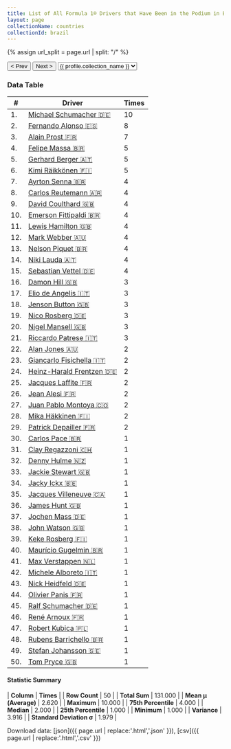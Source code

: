 ```yaml
---
title: List of All Formula 1® Drivers that Have Been in the Podium in Brazil by Number of Times
layout: page
collectionName: countries
collectionId: brazil
---
```


{% assign url_split = page.url | split: "/" %}
<div id="collection-navigation">
<button onclick="selector.options[selector.selectedIndex-1].value && (window.location = selector.options[selector.selectedIndex-1].value);">&lt; Prev</button>
<button onclick="selector.options[selector.selectedIndex+1].value && (window.location = selector.options[selector.selectedIndex+1].value);">Next &gt;</button>
<select id="selector" onchange="this.options[this.selectedIndex].value && (window.location = this.options[this.selectedIndex].value);">
  {% for collectionId in site.data[page.collectionName].refs %}
    {% if collectionId == page.collectionId %}
      {% assign selected = "selected" %}
    {% else %}
      {% assign selected = "" %}
    {% endif %}
    {% assign profile = site.data[page.collectionName][collectionId].profile %}
    <option value="/f1/{{ page.collectionName }}/{{ collectionId }}/{{ url_split[4] }}" {{ selected }}>{{ profile.collection_name }}</option>
  {% endfor %}
</select>
</div>

<canvas id="chart" width="400" height="180"></canvas>
<script>
var data = {
    "datasets": [
        {
            "backgroundColor": [
                "#9C8E8D",
                "#9C8E8D",
                "#9C8E8D",
                "#9C8E8D",
                "#9C8E8D",
                "#9C8E8D",
                "#9C8E8D",
                "#9C8E8D",
                "#9C8E8D",
                "#9C8E8D",
                "#9C8E8D",
                "#9C8E8D",
                "#9C8E8D",
                "#9C8E8D",
                "#9C8E8D",
                "#9C8E8D",
                "#9C8E8D",
                "#9C8E8D",
                "#9C8E8D",
                "#9C8E8D",
                "#9C8E8D",
                "#9C8E8D",
                "#9C8E8D",
                "#9C8E8D",
                "#9C8E8D",
                "#9C8E8D",
                "#9C8E8D",
                "#9C8E8D",
                "#9C8E8D",
                "#9C8E8D",
                "#9C8E8D",
                "#9C8E8D",
                "#9C8E8D",
                "#9C8E8D",
                "#9C8E8D",
                "#9C8E8D",
                "#9C8E8D",
                "#9C8E8D",
                "#9C8E8D",
                "#9C8E8D",
                "#9C8E8D",
                "#9C8E8D",
                "#9C8E8D",
                "#9C8E8D",
                "#9C8E8D",
                "#9C8E8D",
                "#9C8E8D",
                "#9C8E8D",
                "#9C8E8D",
                "#9C8E8D"
            ],
            "borderColor": [
                "#1D181E",
                "#1D181E",
                "#1D181E",
                "#1D181E",
                "#1D181E",
                "#1D181E",
                "#1D181E",
                "#1D181E",
                "#1D181E",
                "#1D181E",
                "#1D181E",
                "#1D181E",
                "#1D181E",
                "#1D181E",
                "#1D181E",
                "#1D181E",
                "#1D181E",
                "#1D181E",
                "#1D181E",
                "#1D181E",
                "#1D181E",
                "#1D181E",
                "#1D181E",
                "#1D181E",
                "#1D181E",
                "#1D181E",
                "#1D181E",
                "#1D181E",
                "#1D181E",
                "#1D181E",
                "#1D181E",
                "#1D181E",
                "#1D181E",
                "#1D181E",
                "#1D181E",
                "#1D181E",
                "#1D181E",
                "#1D181E",
                "#1D181E",
                "#1D181E",
                "#1D181E",
                "#1D181E",
                "#1D181E",
                "#1D181E",
                "#1D181E",
                "#1D181E",
                "#1D181E",
                "#1D181E",
                "#1D181E",
                "#1D181E"
            ],
            "borderWidth": 1,
            "data": [
                10.0,
                8.0,
                7.0,
                5.0,
                5.0,
                5.0,
                4.0,
                4.0,
                4.0,
                4.0,
                4.0,
                4.0,
                4.0,
                4.0,
                4.0,
                3.0,
                3.0,
                3.0,
                3.0,
                3.0,
                3.0,
                2.0,
                2.0,
                2.0,
                2.0,
                2.0,
                2.0,
                2.0,
                2.0,
                1.0,
                1.0,
                1.0,
                1.0,
                1.0,
                1.0,
                1.0,
                1.0,
                1.0,
                1.0,
                1.0,
                1.0,
                1.0,
                1.0,
                1.0,
                1.0,
                1.0,
                1.0,
                1.0,
                1.0,
                1.0
            ],
            "label": "Times"
        }
    ],
    "labels": [
        "Michael Schumacher",
        "Fernando Alonso",
        "Alain Prost",
        "Felipe Massa",
        "Gerhard Berger",
        "Kimi Räikkönen",
        "Ayrton Senna",
        "Carlos Reutemann",
        "David Coulthard",
        "Emerson Fittipaldi",
        "Lewis Hamilton",
        "Mark Webber",
        "Nelson Piquet",
        "Niki Lauda",
        "Sebastian Vettel",
        "Damon Hill",
        "Elio de Angelis",
        "Jenson Button",
        "Nico Rosberg",
        "Nigel Mansell",
        "Riccardo Patrese",
        "Alan Jones",
        "Giancarlo Fisichella",
        "Heinz-Harald Frentzen",
        "Jacques Laffite",
        "Jean Alesi",
        "Juan Pablo Montoya",
        "Mika Häkkinen",
        "Patrick Depailler",
        "Carlos Pace",
        "Clay Regazzoni",
        "Denny Hulme",
        "Jackie Stewart",
        "Jacky Ickx",
        "Jacques Villeneuve",
        "James Hunt",
        "Jochen Mass",
        "John Watson",
        "Keke Rosberg",
        "Maurício Gugelmin",
        "Max Verstappen",
        "Michele Alboreto",
        "Nick Heidfeld",
        "Olivier Panis",
        "Ralf Schumacher",
        "René Arnoux",
        "Robert Kubica",
        "Rubens Barrichello",
        "Stefan Johansson",
        "Tom Pryce"
    ]
};
var options = {
  legend: {
    display: false
  },
  scales: {
    xAxes: [{
      ticks: {
        beginAtZero: true,
        maxRotation: 180,
        display: window.innerWidth > 800
      }
    }],
    yAxes: [{
      ticks: {
        beginAtZero: true
      }
    }]
  },
  onResize: function(chart, size) {
    chart.options.scales.xAxes[0].ticks.display = size.width > 800;
  }
};
var chart = new Chart("chart", {
    data: data,
    type: 'bar',
    options: options
});
</script>



### Data Table

| # | Driver | Times |
|--|--|--|
| 1. | [Michael Schumacher 🇩🇪](/f1/drivers/michael_schumacher) | 10 |
| 2. | [Fernando Alonso 🇪🇸](/f1/drivers/alonso) | 8 |
| 3. | [Alain Prost 🇫🇷](/f1/drivers/prost) | 7 |
| 4. | [Felipe Massa 🇧🇷](/f1/drivers/massa) | 5 |
| 5. | [Gerhard Berger 🇦🇹](/f1/drivers/berger) | 5 |
| 6. | [Kimi Räikkönen 🇫🇮](/f1/drivers/raikkonen) | 5 |
| 7. | [Ayrton Senna 🇧🇷](/f1/drivers/senna) | 4 |
| 8. | [Carlos Reutemann 🇦🇷](/f1/drivers/reutemann) | 4 |
| 9. | [David Coulthard 🇬🇧](/f1/drivers/coulthard) | 4 |
| 10. | [Emerson Fittipaldi 🇧🇷](/f1/drivers/emerson_fittipaldi) | 4 |
| 11. | [Lewis Hamilton 🇬🇧](/f1/drivers/hamilton) | 4 |
| 12. | [Mark Webber 🇦🇺](/f1/drivers/webber) | 4 |
| 13. | [Nelson Piquet 🇧🇷](/f1/drivers/piquet) | 4 |
| 14. | [Niki Lauda 🇦🇹](/f1/drivers/lauda) | 4 |
| 15. | [Sebastian Vettel 🇩🇪](/f1/drivers/vettel) | 4 |
| 16. | [Damon Hill 🇬🇧](/f1/drivers/damon_hill) | 3 |
| 17. | [Elio de Angelis 🇮🇹](/f1/drivers/angelis) | 3 |
| 18. | [Jenson Button 🇬🇧](/f1/drivers/button) | 3 |
| 19. | [Nico Rosberg 🇩🇪](/f1/drivers/rosberg) | 3 |
| 20. | [Nigel Mansell 🇬🇧](/f1/drivers/mansell) | 3 |
| 21. | [Riccardo Patrese 🇮🇹](/f1/drivers/patrese) | 3 |
| 22. | [Alan Jones 🇦🇺](/f1/drivers/jones) | 2 |
| 23. | [Giancarlo Fisichella 🇮🇹](/f1/drivers/fisichella) | 2 |
| 24. | [Heinz-Harald Frentzen 🇩🇪](/f1/drivers/frentzen) | 2 |
| 25. | [Jacques Laffite 🇫🇷](/f1/drivers/laffite) | 2 |
| 26. | [Jean Alesi 🇫🇷](/f1/drivers/alesi) | 2 |
| 27. | [Juan Pablo Montoya 🇨🇴](/f1/drivers/montoya) | 2 |
| 28. | [Mika Häkkinen 🇫🇮](/f1/drivers/hakkinen) | 2 |
| 29. | [Patrick Depailler 🇫🇷](/f1/drivers/depailler) | 2 |
| 30. | [Carlos Pace 🇧🇷](/f1/drivers/pace) | 1 |
| 31. | [Clay Regazzoni 🇨🇭](/f1/drivers/regazzoni) | 1 |
| 32. | [Denny Hulme 🇳🇿](/f1/drivers/hulme) | 1 |
| 33. | [Jackie Stewart 🇬🇧](/f1/drivers/stewart) | 1 |
| 34. | [Jacky Ickx 🇧🇪](/f1/drivers/ickx) | 1 |
| 35. | [Jacques Villeneuve 🇨🇦](/f1/drivers/villeneuve) | 1 |
| 36. | [James Hunt 🇬🇧](/f1/drivers/hunt) | 1 |
| 37. | [Jochen Mass 🇩🇪](/f1/drivers/mass) | 1 |
| 38. | [John Watson 🇬🇧](/f1/drivers/watson) | 1 |
| 39. | [Keke Rosberg 🇫🇮](/f1/drivers/keke_rosberg) | 1 |
| 40. | [Maurício Gugelmin 🇧🇷](/f1/drivers/gugelmin) | 1 |
| 41. | [Max Verstappen 🇳🇱](/f1/drivers/max_verstappen) | 1 |
| 42. | [Michele Alboreto 🇮🇹](/f1/drivers/alboreto) | 1 |
| 43. | [Nick Heidfeld 🇩🇪](/f1/drivers/heidfeld) | 1 |
| 44. | [Olivier Panis 🇫🇷](/f1/drivers/panis) | 1 |
| 45. | [Ralf Schumacher 🇩🇪](/f1/drivers/ralf_schumacher) | 1 |
| 46. | [René Arnoux 🇫🇷](/f1/drivers/arnoux) | 1 |
| 47. | [Robert Kubica 🇵🇱](/f1/drivers/kubica) | 1 |
| 48. | [Rubens Barrichello 🇧🇷](/f1/drivers/barrichello) | 1 |
| 49. | [Stefan Johansson 🇸🇪](/f1/drivers/johansson) | 1 |
| 50. | [Tom Pryce 🇬🇧](/f1/drivers/pryce) | 1 |

#### Statistic Summary

| **Column** | **Times** |
| **Row Count** | 50 |
| **Total Sum** | 131.000 |
| **Mean μ (Average)** | 2.620 |
| **Maximum** | 10.000 |
| **75th Percentile** | 4.000 |
| **Median** | 2.000 |
| **25th Percentile** | 1.000 |
| **Minimum** | 1.000 |
| **Variance** | 3.916 |
| **Standard Deviation σ** | 1.979 |

Download data: [json]({{ page.url | replace:'.html','.json' }}), [csv]({{ page.url | replace:'.html','.csv' }})
